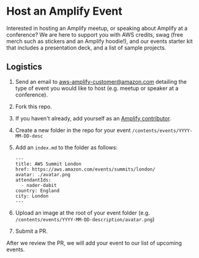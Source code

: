 # Host an Amplify Event

Interested in hosting an Amplify meetup, or speaking about Amplify at a conference? We are here to support you with AWS credits, swag (free merch such as stickers and an Amplify hoodie!), and our events starter kit that includes a presentation deck, and a list of sample projects.

## Logistics

1. Send an email to aws-amplify-customer@amazon.com detailing the type of event you would like to host (e.g. meetup or speaker at a conference).
2. Fork this repo.
3. If you haven't already, add yourself as an [Amplify contributor](https://github.com/aws-amplify/community/tree/master/content/contributors).
4. Create a new folder in the repo for your event `/contents/events/YYYY-MM-DD-desc` 
5. Add an `index.md` to the folder as follows:

    ```
    ---
    title: AWS Summit London
    href: https://aws.amazon.com/events/summits/london/
    avatar: ./avatar.png
    attendantIds:
      - nader-dabit
    country: England
    city: London
    ---
    ```
6. Upload an image at the root of your event folder (e.g. `/contents/events/YYYY-MM-DD-description/avatar.png`) 

7. Submit a PR.

After we review the PR, we will add your event to our list of upcoming events.
